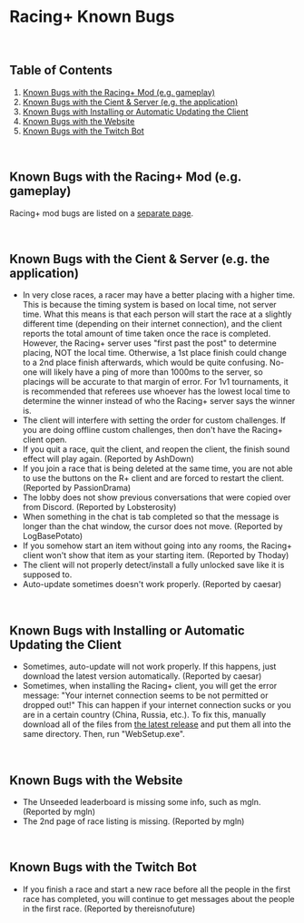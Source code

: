 # Racing+ Known Bugs

<br />

## Table of Contents

1. [Known Bugs with the Racing+ Mod (e.g. gameplay)](#known-bugs-with-the-racing-mod-eg-gameplay)
4. [Known Bugs with the Cient & Server (e.g. the application)](#known-bugs-with-the-cient--server-eg-the-application)
5. [Known Bugs with Installing or Automatic Updating the Client](#known-bugs-with-installing-or-automatic-updating-the-client)
6. [Known Bugs with the Website](#known-bugs-with-the-website)
7. [Known Bugs with the Twitch Bot](#known-bugs-with-the-twitch-bot)

<br />

## Known Bugs with the Racing+ Mod (e.g. gameplay)

Racing+ mod bugs are listed on a [separate page](mod/BUGS.md).

<br />

## Known Bugs with the Cient & Server (e.g. the application)

* In very close races, a racer may have a better placing with a higher time. This is because the timing system is based on local time, not server time. What this means is that each person will start the race at a slightly different time (depending on their internet connection), and the client reports the total amount of time taken once the race is completed.  However, the Racing+ server uses "first past the post" to determine placing, NOT the local time. Otherwise, a 1st place finish could change to a 2nd place finish afterwards, which would be quite confusing. No-one will likely have a ping of more than 1000ms to the server, so placings will be accurate to that margin of error. For 1v1 tournaments, it is recommended that referees use whoever has the lowest local time to determine the winner instead of who the Racing+ server says the winner is.
* The client will interfere with setting the order for custom challenges. If you are doing offline custom challenges, then don't have the Racing+ client open.
* If you quit a race, quit the client, and reopen the client, the finish sound effect will play again. (Reported by AshDown)
* If you join a race that is being deleted at the same time, you are not able to use the buttons on the R+ client and are forced to restart the client. (Reported by PassionDrama)
* The lobby does not show previous conversations that were copied over from Discord. (Reported by Lobsterosity)
* When something in the chat is tab completed so that the message is longer than the chat window, the cursor does not move. (Reported by LogBasePotato)
* If you somehow start an item without going into any rooms, the Racing+ client won't show that item as your starting item. (Reported by Thoday)
* The client will not properly detect/install a fully unlocked save like it is supposed to.
* Auto-update sometimes doesn't work properly. (Reported by caesar)

<br />

## Known Bugs with Installing or Automatic Updating the Client

* Sometimes, auto-update will not work properly. If this happens, just download the latest version automatically. (Reported by caesar)
* Sometimes, when installing the Racing+ client, you will get the error message: "Your internet connection seems to be not permitted or dropped out!" This can happen if your internet connection sucks or you are in a certain country (China, Russia, etc.). To fix this, manually download all of the files from [the latest release](https://github.com/Zamiell/isaac-racing-client/releases) and put them all into the same directory. Then, run "WebSetup.exe".

<br />

## Known Bugs with the Website

* The Unseeded leaderboard is missing some info, such as mgln. (Reported by mgln)
* The 2nd page of race listing is missing. (Reported by mgln)

<br />

## Known Bugs with the Twitch Bot

* If you finish a race and start a new race before all the people in the first race has completed, you will continue to get messages about the people in the first race. (Reported by thereisnofuture)

